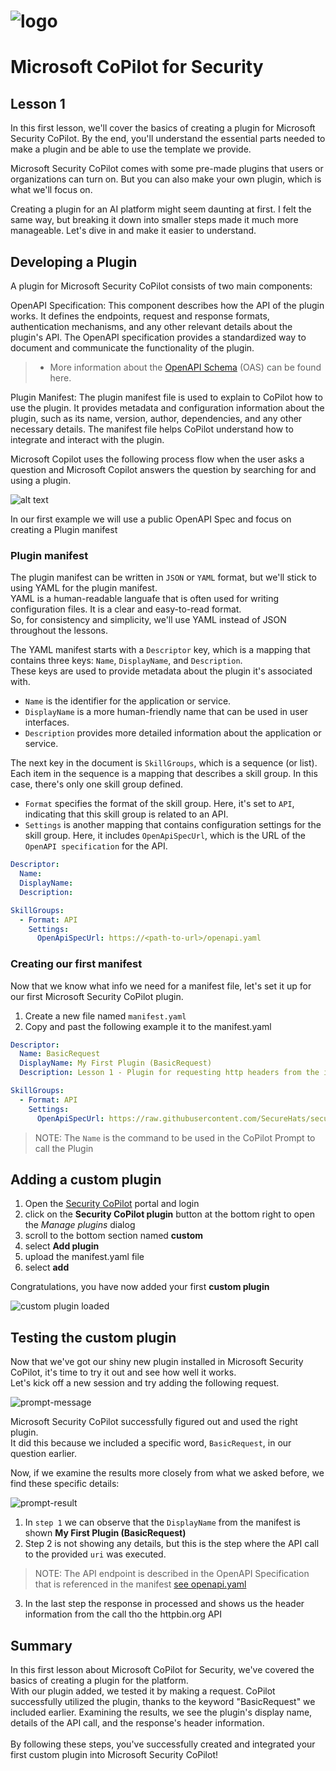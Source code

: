 ![logo](/images/sh-banner.png)
=========
# Microsoft CoPilot for Security

## Lesson 1

In this first lesson, we'll cover the basics of creating a plugin for Microsoft Security CoPilot. By the end, you'll understand the essential parts needed to make a plugin and be able to use the template we provide.

Microsoft Security CoPilot comes with some pre-made plugins that users or organizations can turn on. But you can also make your own plugin, which is what we'll focus on.

Creating a plugin for an AI platform might seem daunting at first. I felt the same way, but breaking it down into smaller steps made it much more manageable. Let's dive in and make it easier to understand.


## Developing a Plugin

A plugin for Microsoft Security CoPilot consists of two main components:

OpenAPI Specification: This component describes how the API of the plugin works. It defines the endpoints, request and response formats, authentication mechanisms, and any other relevant details about the plugin's API. The OpenAPI specification provides a standardized way to document and communicate the functionality of the plugin.  

>- More information about the [OpenAPI Schema](https://github.com/OAI/OpenAPI-Specification/) (OAS) can be found here.

Plugin Manifest: The plugin manifest file is used to explain to CoPilot how to use the plugin. It provides metadata and configuration information about the plugin, such as its name, version, author, dependencies, and any other necessary details. The manifest file helps CoPilot understand how to integrate and interact with the plugin.  

Microsoft Copilot uses the following process flow when the user asks a question and Microsoft Copilot answers the question by searching for and using a plugin.  

![alt text](/images/data-flow.png)

In our first example we will use a public OpenAPI Spec and focus on creating a Plugin manifest

### Plugin manifest
The plugin manifest can be written in `JSON` or `YAML` format, but we'll stick to using YAML for the plugin manifest.  
YAML is a human-readable languafe that is often used for writing configuration files. It is a clear and easy-to-read format.  
So, for consistency and simplicity, we'll use YAML instead of JSON throughout the lessons.

The YAML manifest starts with a `Descriptor` key, which is a mapping that contains three keys: `Name`, `DisplayName`, and `Description`.  
These keys are used to provide metadata about the plugin it's associated with.  

- `Name` is the identifier for the application or service.
- `DisplayName` is a more human-friendly name that can be used in user interfaces.
- `Description` provides more detailed information about the application or service.

The next key in the document is `SkillGroups`, which is a sequence (or list). Each item in the sequence is a mapping that describes a skill group. In this case, there's only one skill group defined.

- `Format` specifies the format of the skill group. Here, it's set to `API`, indicating that this skill group is related to an API.
- `Settings` is another mapping that contains configuration settings for the skill group. Here, it includes `OpenApiSpecUrl`, which is the URL of the `OpenAPI specification` for the API.  


```yaml
Descriptor:
  Name: 
  DisplayName: 
  Description: 

SkillGroups:
  - Format: API
    Settings:
      OpenApiSpecUrl: https://<path-to-url>/openapi.yaml
```

### Creating our first manifest

Now that we know what info we need for a manifest file, let's set it up for our first Microsoft Security CoPilot plugin.  
1. Create a new file named `manifest.yaml`
2. Copy and past the following example it to the manifest.yaml

```yaml
Descriptor:
  Name: BasicRequest
  DisplayName: My First Plugin (BasicRequest)
  Description: Lesson 1 - Plugin for requesting http headers from the incoming request.

SkillGroups:
  - Format: API
    Settings:
      OpenApiSpecUrl: https://raw.githubusercontent.com/SecureHats/security-copilot/da70fb9b970d5b95faff462dff8491d46ac7d71a/Lesson%201/openapi.yaml
```

> NOTE: The `Name` is the command to be used in the CoPilot Prompt to call the Plugin

## Adding a custom plugin

1. Open the [Security CoPilot](https://securitycopilot.microsoft.com) portal and login
2. click on the **Security CoPilot plugin** button at the bottom right to open the _Manage plugins_ dialog
3. scroll to the bottom section named **custom**
4. select **Add plugin**
5. upload the manifest.yaml file
6. select **add**

Congratulations, you have now added your first **custom plugin**

![custom plugin loaded](/images/custom-plugin.png)

## Testing the custom plugin

Now that we've got our shiny new plugin installed in Microsoft Security CoPilot, it's time to try it out and see how well it works.  
Let's kick off a new session and try adding the following request.

![prompt-message](/images/prompt-message.png)

Microsoft Security CoPilot successfully figured out and used the right plugin.  
It did this because we included a specific word, `BasicRequest`, in our question earlier.

Now, if we examine the results more closely from what we asked before, we find these specific details:

![prompt-result](/images/prompt-result.png)

1. In `step 1` we can observe that the `DisplayName` from the manifest is shown **My First Plugin (BasicRequest)**  
2. Step 2 is not showing any details, but this is the step where the API call to the provided `uri` was executed. 
> NOTE: The API endpoint is described in the OpenAPI Specification that is referenced in the manifest [see openapi.yaml](https://github.com/SecureHats/security-copilot/blob/da70fb9b970d5b95faff462dff8491d46ac7d71a/Lesson%201/openapi.yaml)

3. In the last step the response in processed and shows us the header information from the call tho the httpbin.org API

## Summary

In this first lesson about Microsoft CoPilot for Security, we've covered the basics of creating a plugin for the platform.  
With our plugin added, we tested it by making a request. CoPilot successfully utilized the plugin, thanks to the keyword "BasicRequest" we included earlier.  Examining the results, we see the plugin's display name, details of the API call, and the response's header information.  
</br>
By following these steps, you've successfully created and integrated your first custom plugin into Microsoft Security CoPilot!